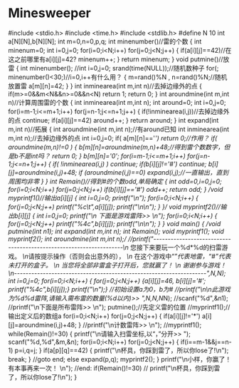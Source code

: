 # Minesweeper

#include <stdio.h>
#include <time.h>
#include <stdlib.h>
#define N 10
int a[N][N],b[N][N];
int m=0,n=0,p,q;
int minenumber()//雷的个数
 {  int minenum=0;
    int i=0,j=0;
    for(i=0;i<N;i++)
        for(j=0;j<N;j++)
   { if(a[i][j]==42)//在这之前哪里有a[i][j]=42?
         minenum++;
   }
   return minenum;
}
void putmine()//放雷
{   int minenumber();
    //int i=0,j=0;
    srand(time(NULL));//随机数种子
    for(; minenumber()<30;)//i=0,i++有什么用？
        {   m=rand()%N , n=rand()%N;//随机放置雷
            a[m][n]=42;
        }
}
int inminearea(int m,int n)//去掉边缘外的点
 {  if(m>=0&&m<N&&n>=0&&n<N)
        return 1;
    return 0;
}
int aroundmine(int m,int n)//计算周围雷的个数
{   int inminearea(int m,int n);
    int around=0;
    int i=0,j=0;
    for(i=m-1;i<=m+1;i++)
        for(j=n-1;j<=n+1;j++)
    {   if(!inminearea(i,j))//去掉边缘外的点
            continue;
        if(a[i][j]==42)
            around++;
    }
    return around;
}
int expand(int m,int n)//拓展
{   int aroundmine(int m,int n);//有around已知
    int inminearea(int m,int n);//去掉边缘外的点
    int i=0,j=0;
    if( a[m][n]=='*')
        return 0;//作用？
    if( aroundmine(m,n)!=0 )
       {   b[m][n]=aroundmine(m,n)+48;//得到雷个数数字，但是b不是int吗？
           return 0;
       }
    b[m][n]='0';
    for(i=m-1;i<=m+1;i++)
        for(j=n-1;j<=n+1;j++)
        {
            if( !inminearea(i,j) )
                continue;
            if(b[i][j]!='#')
                continue;
            b[i][j]=aroundmine(i,j)+48;
            if (aroundmine(i,j)==0)
                expand(i,j);//一直输出，直到周围均非零
         }
}
int Remain()//得到#的个数odd,单局确定
{  int odd=0,i=0,j=0;
   for(i=0;i<N;i++)
    for(j=0;j<N;j++)
       if(b[i][j]=='#')
          odd++;
   return odd;
}
/*void myprintf1()//输出a[i][j]
{   int i=0,j=0;
    printf("\n");
    for(i=0;i<N;i++)
        {   for(j=0;j<N;j++)
               printf("%c\t",a[i][j]);
            printf("\n\n");
        }
}*/
void myprintf2()//输出b[i][j]
{   int i=0,j=0;
    printf("\n 下面是游戏雷阵>>  \n");
    for(i=0;i<N;i++)
        {    for(j=0;j<N;j++)
                printf("%4c",b[i][j]);
             printf("\n\n");
        }
}
void main()
{   /*void putmine(int n1);
    int expand(int m,int n);
    int Remain();
    void myprintf1();
    void myprintf2();
    int aroundmine(int m,int n);*/
    //printf("-------------------------------------------------------------------\n*         您接下来要玩一个%d*%d的扫雷游戏。               *\n*请按提示操作（否则会出意外的），                         *\n*         在这个游戏中“*”代表地雷，“#”代表未打开的盒子。       *\n*         当您将全部非雷盒子打开后，您就赢了！                     *\n*         谢谢参与游戏！                                                    *\n-------------------------------------------------------------------",N,N);
    int i=0,j=0;
    for(i=0;i<N;i++)
    {  for(j=0;j<N;j++)
          {a[i][j]=46, b[i][j]='#';
          printf("%4c",b[i][j]);}
          printf("\n");}  //初始设置a为0，b为#
    //printf("\n\n此游戏为%d*%d雷阵,请输入需布雷的数量(%d以内)>> ",N,N,N*N);
    //scanf("%d",&n1);
    //printf("\n下面是所布雷阵>> \n");
    putmine();//先定义雷的位置
    //myprintf1();//输出定义后的数组a
    for(i=0;i<N;i++)
            for(j=0;j<N;j++)
    { if(a[i][j]!='*')
          a[i][j]=aroundmine(i,j)+48;     }
    //printf("\n计数雷阵>>     \n");
    //myprintf1();
    while(Remain()!=30)
    {    printf("\n请输入扫雷坐标,以“，”分开>>   ");
    scanf("%d,%d",&m,&n);
    for(i=0;i<N;i++)
        for(j=0;j<N;j++)
        {  if(i==m-1&&j==n-1)
           p=i,q=j;      }
        if(a[p][q]==42)
        {
            printf("\n杯具，你踩到雷了，所以你lose了!\n");
            break;
        }
           //goto end;
        else expand(p,q);
        myprintf2();
    }
  printf("\n小样，你赢了！ 有本事再来一次！  \n");
  //end:    if(Remain()!=30)
            // printf("\n杯具，你踩到雷了，所以你lose了!\n");
}
